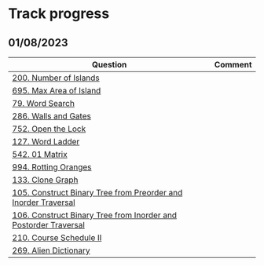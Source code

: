 # Track progress
## 01/08/2023
|Question | Comment
|----------|-------
|[200. Number of Islands](https://leetcode.com/problems/number-of-islands)     |    
|[695. Max Area of Island](https://leetcode.com/problems/max-area-of-island)      |    
|[79. Word Search](https://leetcode.com/problems/word-search)     |   
|[286. Walls and Gates](https://leetcode.com/problems/walls-and-gates)       |    
|[752. Open the Lock](https://leetcode.com/problems/open-the-lock)     |     
|[127. Word Ladder](https://leetcode.com/problems/word-ladder)       |     
|[542. 01 Matrix](https://leetcode.com/problems/01-matrix/)       |     
|[994. Rotting Oranges](https://leetcode.com/problems/rotting-oranges)     |     
|[133. Clone Graph](https://leetcode.com/problems/clone-graph)      |     
|[105. Construct Binary Tree from Preorder and Inorder Traversal](https://leetcode.com/problems/construct-binary-tree-from-preorder-and-inorder-traversal)      |     
|[106. Construct Binary Tree from Inorder and Postorder Traversal](https://leetcode.com/problems/lowest-common-ancestor-of-a-binary-tree-iv)       |  
|[210. Course Schedule II](https://leetcode.com/problems/course-schedule-ii)  |    
|[269. Alien Dictionary](https://leetcode.com/problems/alien-dictionary)  |

